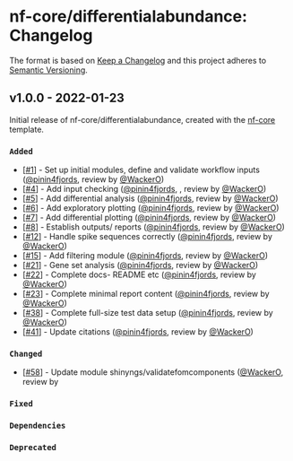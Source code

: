 # nf-core/differentialabundance: Changelog

The format is based on [Keep a Changelog](https://keepachangelog.com/en/1.0.0/)
and this project adheres to [Semantic Versioning](https://semver.org/spec/v2.0.0.html).

## v1.0.0 - 2022-01-23

Initial release of nf-core/differentialabundance, created with the [nf-core](https://nf-co.re/) template.

### `Added`

- [[#1](https://github.com/nf-core/differentialabundance/issues/3)] - Set up initial modules, define and validate workflow inputs ([@pinin4fjords](https://github.com/pinin4fjords), review by [@WackerO](https://github.com/WackerO))
- [[#4](https://github.com/nf-core/differentialabundance/issues/4)] - Add input checking ([@pinin4fjords](https://github.com/pinin4fjords), , review by [@WackerO](https://github.com/WackerO))
- [[#5](https://github.com/nf-core/differentialabundance/issues/5)] - Add differential analysis ([@pinin4fjords](https://github.com/pinin4fjords), review by [@WackerO](https://github.com/WackerO))
- [[#6](https://github.com/nf-core/differentialabundance/issues/6)] - Add exploratory plotting ([@pinin4fjords](https://github.com/pinin4fjords), review by [@WackerO](https://github.com/WackerO))
- [[#7](https://github.com/nf-core/differentialabundance/issues/7)] - Add differential plotting ([@pinin4fjords](https://github.com/pinin4fjords), review by [@WackerO](https://github.com/WackerO))
- [[#8](https://github.com/nf-core/differentialabundance/issues/8)] - Establish outputs/ reports ([@pinin4fjords](https://github.com/pinin4fjords), review by [@WackerO](https://github.com/WackerO))
- [[#12](https://github.com/nf-core/differentialabundance/issues/12)] - Handle spike sequences correctly ([@pinin4fjords](https://github.com/pinin4fjords), review by [@WackerO](https://github.com/WackerO))
- [[#15](https://github.com/nf-core/differentialabundance/issues/15)] - Add filtering module ([@pinin4fjords](https://github.com/pinin4fjords), review by [@WackerO](https://github.com/WackerO))
- [[#21](https://github.com/nf-core/differentialabundance/issues/21)] - Gene set analysis ([@pinin4fjords](https://github.com/pinin4fjords), review by [@WackerO](https://github.com/WackerO))
- [[#22](https://github.com/nf-core/differentialabundance/issues/22)] - Complete docs- README etc ([@pinin4fjords](https://github.com/pinin4fjords), review by [@WackerO](https://github.com/WackerO))
- [[#23](https://github.com/nf-core/differentialabundance/issues/23)] - Complete minimal report content ([@pinin4fjords](https://github.com/pinin4fjords), review by [@WackerO](https://github.com/WackerO))
- [[#38](https://github.com/nf-core/differentialabundance/issues/38)] - Complete full-size test data setup ([@pinin4fjords](https://github.com/pinin4fjords), review by [@WackerO](https://github.com/WackerO))
- [[#41](https://github.com/nf-core/differentialabundance/issues/41)] - Update citations ([@pinin4fjords](https://github.com/pinin4fjords), review by [@WackerO](https://github.com/WackerO))

### `Changed`

- [[#58](https://github.com/nf-core/differentialabundance/issues/58)] - Update module shinyngs/validatefomcomponents ([@WackerO](https://github.com/WackerO), review by

### `Fixed`

### `Dependencies`

### `Deprecated`
